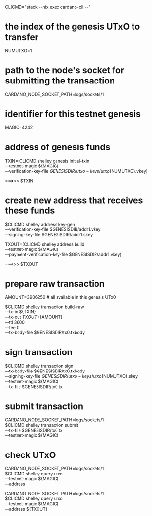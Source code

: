 CLICMD="stack --nix exec cardano-cli --"


# the index of the genesis UTxO to transfer
NUMUTXO=1

# path to the node's socket for submitting the transaction
CARDANO_NODE_SOCKET_PATH=logs/sockets/1

# identifier for this testnet genesis
MAGIC=4242

# address of genesis funds

TXIN=$($CLICMD shelley genesis initial-txin \
    --testnet-magic ${MAGIC} \
    --verification-key-file $GENESISDIR/utxo-keys/utxo${NUMUTXO}.vkey)

===>>> $TXIN


# create new address that receives these funds

$CLICMD shelley address key-gen \
    --verification-key-file $GENESISDIR/addr1.vkey \
    --signing-key-file $GENESISDIR/addr1.skey


TXOUT=$($CLICMD shelley address build \
    --testnet-magic ${MAGIC} \
    --payment-verification-key-file  $GENESISDIR/addr1.vkey)

===>>> $TXOUT


# prepare raw transaction 

AMOUNT=3906250   # all available in this genesis UTxO

$CLICMD shelley transaction build-raw \
    --tx-in  ${TXIN} \
    --tx-out ${TXOUT}+${AMOUNT} \
    --ttl 3600 \
    --fee 0 \
    --tx-body-file $GENESISDIR/tx0.txbody


# sign transaction

$CLICMD shelley transaction sign \
  --tx-body-file $GENESISDIR/tx0.txbody \
  --signing-key-file $GENESISDIR/utxo-keys/utxo${NUMUTXO}.skey \
  --testnet-magic ${MAGIC} \
  --tx-file $GENESISDIR/tx0.tx


# submit transaction

CARDANO_NODE_SOCKET_PATH=logs/sockets/1 \
    $CLICMD shelley transaction submit \
        --tx-file $GENESISDIR/tx0.tx \
        --testnet-magic ${MAGIC}


# check UTxO

CARDANO_NODE_SOCKET_PATH=logs/sockets/1 \
    $CLICMD shelley query utxo \
      --testnet-magic ${MAGIC} \
      --address <addr from initialFunds in genesis>

CARDANO_NODE_SOCKET_PATH=logs/sockets/1 \
    $CLICMD shelley query utxo \
      --testnet-magic ${MAGIC} \
      --address ${TXOUT}

